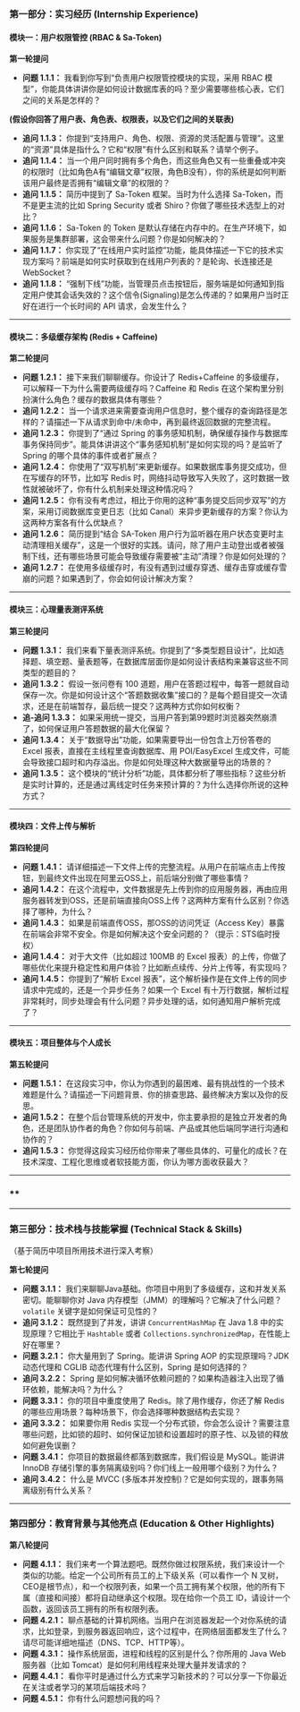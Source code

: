

### **第一部分：实习经历 (Internship Experience)**

#### **模块一：用户权限管控 (RBAC & Sa-Token)**

**第一轮提问**

- **问题 1.1.1：** 我看到你写到“负责用户权限管控模块的实现，采用 RBAC 模型”，你能具体讲讲你是如何设计数据库表的吗？至少需要哪些核心表，它们之间的关系是怎样的？

**(假设你回答了用户表、角色表、权限表，以及它们之间的关联表)**

- **追问 1.1.3：** 你提到“支持用户、角色、权限、资源的灵活配置与管理”。这里的“资源”具体是指什么？它和“权限”有什么区别和联系？请举个例子。
- **追问 1.1.4：** 当一个用户同时拥有多个角色，而这些角色又有一些重叠或冲突的权限时（比如角色A有“编辑文章”权限，角色B没有），你的系统是如何判断该用户最终是否拥有“编辑文章”的权限的？
- **追问 1.1.5：** 简历中提到了 Sa-Token 框架。当时为什么选择 Sa-Token，而不是更主流的比如 Spring Security 或者 Shiro？你做了哪些技术选型上的对比？
- **追问 1.1.6：** Sa-Token 的 Token 是默认存储在内存中的。在生产环境下，如果服务是集群部署，这会带来什么问题？你是如何解决的？
- **追问 1.1.7：** 你实现了“在线用户实时监控”功能，能具体描述一下它的技术实现方案吗？前端是如何实时获取到在线用户列表的？是轮询、长连接还是 WebSocket？
- **追问 1.1.8：** “强制下线”功能，当管理员点击按钮后，服务端是如何通知到指定用户使其会话失效的？这个信令(Signaling)是怎么传递的？如果用户当时正好在进行一个长时间的 API 请求，会发生什么？

---

#### **模块二：多级缓存架构 (Redis + Caffeine)**

**第二轮提问**

- **问题 1.2.1：** 接下来我们聊聊缓存。你设计了 Redis+Caffeine 的多级缓存，可以解释一下为什么需要两级缓存吗？Caffeine 和 Redis 在这个架构里分别扮演什么角色？缓存的数据具体有哪些？
- **追问 1.2.2：** 当一个请求进来需要查询用户信息时，整个缓存的查询路径是怎样的？请描述一下从请求到命中/未命中，再到最终返回数据的完整流程。
- **追问 1.2.3：** 你提到了“通过 Spring 的事务感知机制，确保缓存操作与数据库事务保持同步”。能具体讲讲这个“事务感知机制”是如何实现的吗？是监听了 Spring 的哪个具体的事件或者扩展点？
- **追问 1.2.4：** 你使用了“双写机制”来更新缓存。如果数据库事务提交成功，但在写缓存的环节，比如写 Redis 时，网络抖动导致写入失败了，这时数据一致性就被破坏了，你有什么机制来处理这种情况吗？
- **追问 1.2.5：** 你有没有考虑过，相比于你用的这种“事务提交后同步双写”的方案，采用订阅数据库变更日志（比如 Canal）来异步更新缓存的方案？你认为这两种方案各有什么优缺点？
- **追问 1.2.6：** 简历提到“结合 SA-Token 用户行为监听器在用户状态变更时主动清理相关缓存”，这是一个很好的实践。请问，除了用户主动登出或者被强制下线，还有哪些场景可能会导致缓存需要被“主动”清理？你是如何处理的？
- **追问 1.2.7：** 在使用多级缓存时，有没有遇到过缓存穿透、缓存击穿或缓存雪崩的问题？如果遇到了，你会如何设计解决方案？

---

#### **模块三：心理量表测评系统**

**第三轮提问**

- **问题 1.3.1：** 我们来看下量表测评系统。你提到了“多类型题目设计”，比如选择题、填空题、量表题等，在数据库层面你是如何设计表结构来兼容这些不同类型的题目的？
- **追问 1.3.2：** 假设一张问卷有 100 道题，用户在答题过程中，每答一题就自动保存一次。你是如何设计这个“答题数据收集”接口的？是每个题目提交一次请求，还是在前端暂存，最后统一提交？这两种方式你如何权衡？
- **追-追问 1.3.3：** 如果采用统一提交，当用户答到第99题时浏览器突然崩溃了，如何保证用户答题数据的最大化保留？
- **追问 1.3.4：** 关于“数据导出”功能，如果需要导出一份包含上万份答卷的 Excel 报表，直接在主线程里查询数据库、用 POI/EasyExcel 生成文件，可能会导致接口超时和内存溢出。你是如何处理这种大数据量导出的场景的？
- **追问 1.3.5：** 这个模块的“统计分析”功能，具体都分析了哪些指标？这些分析是实时计算的，还是通过离线定时任务来预计算的？为什么选择你所说的这种方式？

---

#### **模块四：文件上传与解析**

**第四轮提问**

- **问题 1.4.1：** 请详细描述一下文件上传的完整流程。从用户在前端点击上传按钮，到最终文件出现在阿里云OSS上，前后端分别做了哪些事情？
- **追问 1.4.2：** 在这个流程中，文件数据是先上传到你的应用服务器，再由应用服务器转发到OSS，还是前端直接向OSS上传？这两种方案有什么区别？你选择了哪种，为什么？
- **追问 1.4.3：** 如果是前端直传OSS，那OSS的访问凭证（Access Key）暴露在前端会非常不安全。你是如何解决这个安全问题的？（提示：STS临时授权）
- **追问 1.4.4：** 对于大文件（比如超过 100MB 的 Excel 报表）的上传，你做了哪些优化来提升稳定性和用户体验？比如断点续传、分片上传等，有实现吗？
- **追问 1.4.5：** 你提到了“解析 Excel 报表”，这个解析操作是在文件上传的同步请求中完成的，还是一个异步任务？如果一个 Excel 有十万行数据，解析过程非常耗时，同步处理会有什么问题？异步处理的话，如何通知用户解析完成了？

---

#### **模块五：项目整体与个人成长**

**第五轮提问**

- **问题 1.5.1：** 在这段实习中，你认为你遇到的最困难、最有挑战性的一个技术难题是什么？请描述一下问题背景、你的排查思路、最终解决方案以及你的反思。
- **追问 1.5.2：** 在整个后台管理系统的开发中，你主要承担的是独立开发者的角色，还是团队协作者的角色？你如何与前端、产品或其他后端同学进行沟通和协作的？
- **追问 1.5.3：** 你觉得这段实习经历给你带来了哪些具体的、可量化的成长？在技术深度、工程化思维或者软技能方面，你认为哪方面收获最大？

---

### **
---

### **第三部分：技术栈与技能掌握 (Technical Stack & Skills)**

（基于简历中项目所用技术进行深入考察）

**第七轮提问**

- **问题 3.1.1：** 我们来聊聊Java基础。你项目中用到了多级缓存，这和并发关系密切。能聊聊你对 Java 内存模型（JMM）的理解吗？它解决了什么问题？`volatile` 关键字是如何保证可见性的？
- **追问 3.1.2：** 既然提到了并发，讲讲 `ConcurrentHashMap` 在 Java 1.8 中的实现原理？它相比于 `Hashtable` 或者 `Collections.synchronizedMap`，在性能上好在哪里？
- **问题 3.2.1：** 你大量用到了 Spring。能讲讲 Spring AOP 的实现原理吗？JDK 动态代理和 CGLIB 动态代理有什么区别，Spring 是如何选择的？
- **追问 3.2.2：** Spring 是如何解决循环依赖问题的？如果构造器注入出现了循环依赖，能解决吗？为什么？
- **问题 3.3.1：** 你的项目中重度使用了 Redis。除了用作缓存，你还了解 Redis 的哪些应用场景？每种场景下，你会选择哪种数据结构去实现？
- **追问 3.3.2：** 如果要你用 Redis 实现一个分布式锁，你会怎么设计？需要注意哪些问题，比如锁的超时、如何保证加锁和设置超时的原子性、以及锁的释放如何避免误删？
- **问题 3.4.1：** 你项目的数据最终都落到数据库，我们假设是 MySQL。能讲讲 InnoDB 存储引擎的事务隔离级别吗？你们线上一般用哪个级别？为什么？
- **追问 3.4.2：** 什么是 MVCC (多版本并发控制)？它是如何实现的，跟事务隔离级别有什么关系？

---

### **第四部分：教育背景与其他亮点 (Education & Other Highlights)**

**第八轮提问**

- **问题 4.1.1：** 我们来考一个算法题吧。既然你做过权限系统，我们来设计一个类似的功能。给定一个公司所有员工的上下级关系（可以看作一个 N 叉树，CEO是根节点），和一个权限列表，如果一个员工拥有某个权限，他的所有下属（直接和间接）都将自动继承这个权限。现在给你一个员工 ID，请设计一个函数，返回该员工拥有的所有权限列表。
- **问题 4.2.1：** 聊点基础的计算机网络。当用户在浏览器发起一个对你系统的请求，比如登录，到服务器返回响应，这个过程中，在网络层面都发生了什么？请尽可能详细地描述（DNS、TCP、HTTP等）。
- **问题 4.3.1：** 操作系统层面，进程和线程的区别是什么？你所用的 Java Web 服务器（比如 Tomcat）是如何利用线程来处理大量并发请求的？
- **问题 4.4.1：** 看你平时是通过什么方式来学习新技术的？可以分享一下你最近在关注或者学习的某项后端技术吗？
- **问题 4.5.1：** 你有什么问题想问我的吗？

